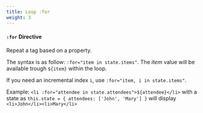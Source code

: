```yaml
---
title: Loop :for
weight: 3
---
```


#### `:for` Directive

Repeat a tag based on a property.

The syntax is as follow: `:for="item in state.items"`.
The _item_ value will be available trough `${item}` within the loop.

If you need an incremental index `i`, use `:for="item, i in state.items"`.

Example: `<li :for="attendee in state.attendees">${attendee}</li>` with a state as
`this.state = { attendees: ['John', 'Mary'] }` will display `<li>John</li><li>Mary</li>`
